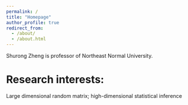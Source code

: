 ```yaml
---
permalink: /
title: "Homepage"
author_profile: true
redirect_from: 
  - /about/
  - /about.html
---
```


Shurong Zheng is professor of Northeast Normal University.

Research interests:
======
Large dimensional random matrix; high-dimensional statistical inference
